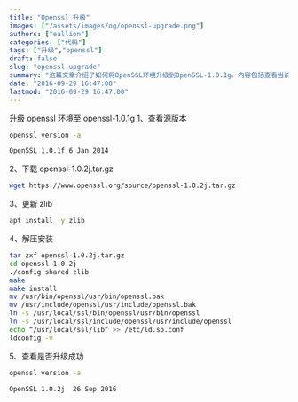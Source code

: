 ```yaml
---
title: "Openssl 升级"
images: ["/assets/images/og/openssl-upgrade.png"]
authors: ["eallion"]
categories: ["代码"]
tags: ["升级","openssl"]
draft: false
slug: "openssl-upgrade"
summary: "这篇文章介绍了如何将OpenSSL环境升级到OpenSSL-1.0.1g。内容包括查看当前的源版本、下载OpenSSL-1.0.2j.tar.gz、更新zlib库、解压并安装OpenSSL-1.0.2j.tar.gz，以及检查是否成功升级。"
date: "2016-09-29 16:47:00"
lastmod: "2016-09-29 16:47:00"
---
```


升级 openssl 环境至 openssl-1.0.1g
1、查看源版本

```bash
openssl version -a
```

```bash
OpenSSL 1.0.1f 6 Jan 2014
```

2、下载 openssl-1.0.2j.tar.gz

```bash
wget https://www.openssl.org/source/openssl-1.0.2j.tar.gz
```

3、更新 zlib

```bash
apt install -y zlib
```

4、解压安装

```bash
tar zxf openssl-1.0.2j.tar.gz
cd openssl-1.0.2j
./config shared zlib
make
make install
mv /usr/bin/openssl/usr/bin/openssl.bak
mv /usr/include/openssl/usr/include/openssl.bak
ln -s /usr/local/ssl/bin/openssl/usr/bin/openssl
ln -s /usr/local/ssl/include/openssl/usr/include/openssl
echo “/usr/local/ssl/lib” >> /etc/ld.so.conf
ldconfig -v
```

5、查看是否升级成功

```bash
openssl version -a
```

```bash
OpenSSL 1.0.2j  26 Sep 2016
```
